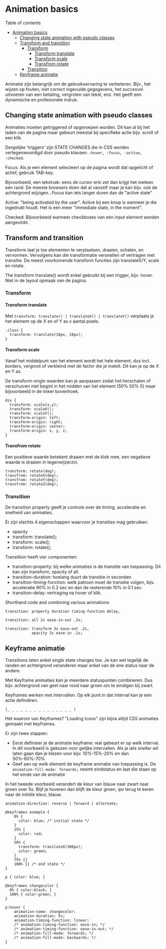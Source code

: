 # Animation basics
Table of contents
- [Animation basics](#animation-basics)
  - [Changing state animation with pseudo classes](#changing-state-animation-with-pseudo-classes)
  - [Transform and transition](#transform-and-transition)
    - [Transform](#transform)
      - [Transform translate](#transform-translate)
      - [Transform scale](#transform-scale)
      - [Transfrom rotate](#transfrom-rotate)
    - [Transition](#transition)
  - [Keyframe animatie](#keyframe-animatie)

Animatie zijn belangrijk om de gebruikservaring te verbeteren. Bijv., het wijzen op fouten, niet correct ingevulde gegegevens, het succesvol uitvoeren van een betaling, vergroten van tekst, enz. Het geeft een dynamische en profesionele indruk.

## Changing state animation with pseudo classes
Animaties moeten getriggered of opgeroepen worden. Dit kan al bij het laden van de pagina maar gebeurt meestal bij specifieke actie bijv. scroll of een klik. 

Dergelijke 'triggers' zijn STATE CHANGES die in CSS worden vertegenwoordigd door pseudo klassen: `:hover, :focus, :active, :checked`.

Focus: Als je een element selecteert op de pagina wordt dat opgelicht of     actief, gebruik TAB-key.

Bijvoorbeeld, een tekstvak: eens de cursor erin zet dan krijgt het meteen een
rand. De meeste browsers doen dat al vanzelf maar je kan bijv. ook de    achtergrond wijzigen...Focus kan iets langer duren dan de "active state"

Active: "being activated by the user". Active bij een knop is wanneer je die ingedrukt houdt. Het is een meer "immediate state, in the moment".

Checked: Bijvoorbeeld wanneer checkboxes van een input element worden aangevinkt.

## Transform and transition
Transform laat je toe elementen te verplaatsen, draaien, schalen, en vervormen. Vervolgens kan die transformatie versnellen of vertragen met transitie. De meest voorkomende transform functies zijn translateX/Y, scale en rotate.

The transform translate() wordt enkel gebruikt bij een trigger, bijv. hover. Niet in de layout opmaak van de pagina.

### Transform
#### Transform translate
Met `transform: translate() | translateX() | translateY()` verplaats je het     element op de X en of Y as x aantal pixels.
```      
.class {
  transform: translate(10px, 10px);
} 
```
#### Transform scale
Vanaf het middelpunt van het element wordt het hele element, dus incl. borders, vergroot of verkleind met de factor die je instelt. Dit kan je op de X en Y as.

De transform-origin waarden kan je aanpassen zodat het herschalen of 
verschuiven niet begint in het midden van het element (50% 50% 0) maar   bijvoorbeeld in de linker bovenhoek.
```
div {
  transform: scale(x,y);
  transform: scaleX();
  transform: scaleY();
  transform-origin: left; 
  transform-origin: right; 
  transform-origin: center; 
  transform-origin: x, y, z; 
}   
```  
#### Transfrom rotate 
Een positieve waarde betekent draaien met de klok mee, een negatieve waarde   is draaien in tegenwijzerzin.
```
transform: rotate(deg); 
transfrom: rotateX(deg);
transfrom: rotateY(deg);
transfrom: rotateZ(deg);
```
### Transition  
De transition property geeft je controle over de timing, acceleratie en snelheid van animaties. 
  
Er zijn slechts 4 eigenschappen waarvoor je transities mag gebruiken: 
- opacity
- transform: translate();
- transform: scale();
- transform: rotate();

Transitiion heeft vier componenten:
- transition-property: bij welke animaties is de transitie van toepassing.
Dit kan zijn transform, opacity of all.
- transition-duration: hoelang duurt de transitie in seconden
- transition-timing-function: welk patroon moet de transitie volgen, bijv. acceleratie 90% in 0.2 sec en dan de resterende 10% in 0.1 sec.
- transition-delay: vertraging na hover of klik.

Shorthand code and combining various animations:
```      
transition: property duration timing-function delay,

transition: all 2s ease-in-out .2s;
  
transition: transform 3s ease-out .2s,
            opacity 2s ease-in .1s;
```
## Keyframe animatie
Transitions laten enkel single state changes toe. Je kan wel tegelijk de 
randen en achtergrond veranderen maar enkel van de ene status naar de andere.

Met Keyframe animaties kan je meerdere statuspunten combineren. Dus bijv. 
achtergrond van geel naar rood naar groen om te eindigen bij zwart.

Keyframes werken met intervallen. Op elk punt in dat interval kan je een actie
definiëren.
```
|_ _ _ _ _ _ _ _ _ _ _ _ _ _ _ |
```
Het waarom van Keyframes? "Loading Icons" zijn bijna altijd CSS animaties
gemaakt met keyframes.

Er zijn twee stappen:
- Eerst definieer je de animatie keyframe: wat gebeurt er op welk interval.
In dit voorbeeld is gekozen voor gelijke intervallen. Als je iets sneller 
wil laten gaan dan je kiezen voor bijv. 10%-15%-20% en dan 50%-60%-70%
- Geef aan op welk element de keyframe animatie van toepassing is. De `animation-fill-mode: forwards;` neemt eindstatus en laat die staan op het einde van de animatie 

In het tweede voorbeeld verandert de kleur van blauw naar zwart naar groen 
over 5s. Blijf je hoveren dan blijft de kleur groen, ipv terug te keren naar
de initiële kleur, blauw.
```
animation-direction: reverse | forward | alternate;
```
```
@keyframes example {
    0% {
      color: blue; /* initial state */
    }
    25% {
      color: red;
    }
    50% {
      transform: translateX(300px);
      color: green;
    }
    75% {}
    100% {} /* end state */
}

p { color: blue; }

@keyframes changecolor { 
  0% { color:black; } 
  100% { color:green; }
}

p:hover {
    animation-name: changecolor;
    animation-duration: 5s;
    animation-timing-function: linear;
    /* animation-timing-function: ease-in; */
    /* animation-timing-function: ease-in-out; */
    /* animation-fill-mode: forwards; */
    /* animation-fill-mode: backwards; */
}
``` 